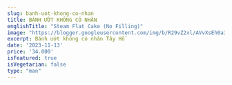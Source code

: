 ```yaml
---
slug: banh-uot-khong-co-nhan
title: BÁNH ƯỚT KHÔNG CÓ NHÂN
englishTitle: "Steam Flat Cake (No Filling)"
image: "https://blogger.googleusercontent.com/img/b/R29vZ2xl/AVvXsEh0a3HNOTaONbEIR-QJyVU0athokA2n7PKcpdI2f8I0hCjCJinweHYjuNn2vP2_-DnPtNnilSAtvodI4seNEWWry_yXX_reesbZiTydonNjgJpHyOr0bLqkrMsU8OsrW7bcPwnQMD3y4SzmtRlbQXALhwQLs47MnCK6zC1ST0Gn3c2MCg/s1600/BanhUot(KhongCoNhan).jpg"
excerpt: Bánh ướt không có nhân Tây Hồ
date: '2023-11-13'
price: '34.000'
isFeatured: true
isVegetarian: false
type: "man"
---
```



